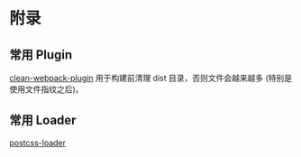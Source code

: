 # 附录

## 常用 Plugin
[clean-webpack-plugin](https://www.npmjs.com/package/clean-webpack-plugin) 用于构建前清理 dist 目录，否则文件会越来越多 (特别是使用文件指纹之后)。

## 常用 Loader
[postcss-loader](https://webpack.js.org/loaders/postcss-loader/)
